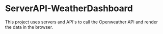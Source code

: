 # ServerAPI-WeatherDashboard
This project uses servers and API's to call the Openweather API and render the data in the browser.

